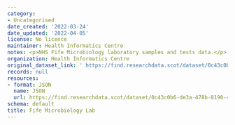 ```yaml
---
category:
- Uncategorised
date_created: '2022-03-24'
date_updated: '2022-04-05'
license: No licence
maintainer: Health Informatics Centre
notes: <p>NHS Fife Microbiology laboratory samples and tests data.</p>
organization: Health Informatics Centre
original_dataset_link: ' https://find.researchdata.scot/dataset/0c43c0b6-de3a-478b-8190-4da37fbe5ff5'
records: null
resources:
- format: JSON
  name: JSON
  url: https://find.researchdata.scot/dataset/0c43c0b6-de3a-478b-8190-4da37fbe5ff5/resource/0c43c0b6-de3a-478b-8190-4da37fbe5ff5/download/datadictionary.json
schema: default
title: Fife Microbiology Lab
---
```

